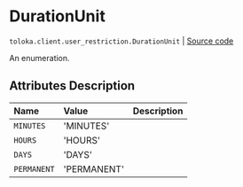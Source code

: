 # DurationUnit
`toloka.client.user_restriction.DurationUnit` | [Source code](https://github.com/Toloka/toloka-kit/blob/v1.0.2/src/client/user_restriction.py#L17)

An enumeration.

## Attributes Description

| Name | Value | Description |
| :------| :-----------| :----------| 
`MINUTES`|'MINUTES'|
`HOURS`|'HOURS'|
`DAYS`|'DAYS'|
`PERMANENT`|'PERMANENT'|

